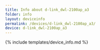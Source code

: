 ```yaml
---
title: Info about d-link_dwl-2100ap_a3
folder: info
layout: deviceinfo
permalink: /devices/d-link_dwl-2100ap_a3/
device: d-link_dwl-2100ap_a3
---
```

{% include templates/device_info.md %}
